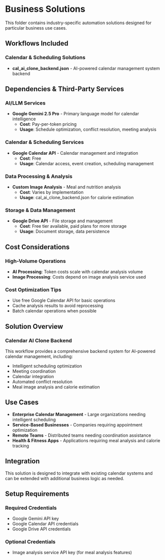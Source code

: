 # Business Solutions

This folder contains industry-specific automation solutions designed for particular business use cases.

## Workflows Included

### Calendar & Scheduling Solutions
- **cal_ai_clone_backend.json** - AI-powered calendar management system backend

## Dependencies & Third-Party Services

### AI/LLM Services
- **Google Gemini 2.5 Pro** - Primary language model for calendar intelligence
  - **Cost**: Pay-per-token pricing
  - **Usage**: Schedule optimization, conflict resolution, meeting analysis

### Calendar & Scheduling Services
- **Google Calendar API** - Calendar management and integration
  - **Cost**: Free
  - **Usage**: Calendar access, event creation, scheduling management

### Data Processing & Analysis
- **Custom Image Analysis** - Meal and nutrition analysis
  - **Cost**: Varies by implementation
  - **Usage**: cal_ai_clone_backend.json for calorie estimation

### Storage & Data Management
- **Google Drive API** - File storage and management
  - **Cost**: Free tier available, paid plans for more storage
  - **Usage**: Document storage, data persistence

## Cost Considerations

### High-Volume Operations
- **AI Processing**: Token costs scale with calendar analysis volume
- **Image Processing**: Costs depend on image analysis service used

### Cost Optimization Tips
- Use free Google Calendar API for basic operations
- Cache analysis results to avoid reprocessing
- Batch calendar operations when possible

## Solution Overview

### Calendar AI Clone Backend
This workflow provides a comprehensive backend system for AI-powered calendar management, including:
- Intelligent scheduling optimization
- Meeting coordination
- Calendar integration
- Automated conflict resolution
- Meal image analysis and calorie estimation

## Use Cases

- **Enterprise Calendar Management** - Large organizations needing intelligent scheduling
- **Service-Based Businesses** - Companies requiring appointment optimization
- **Remote Teams** - Distributed teams needing coordination assistance
- **Health & Fitness Apps** - Applications requiring meal analysis and calorie tracking

## Integration

This solution is designed to integrate with existing calendar systems and can be extended with additional business logic as needed.

## Setup Requirements

### Required Credentials
- Google Gemini API key
- Google Calendar API credentials
- Google Drive API credentials

### Optional Credentials
- Image analysis service API key (for meal analysis features)
